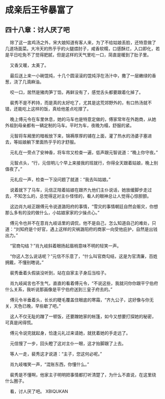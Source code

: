 # 成亲后王爷暴富了 
 ## 四十八章：讨人厌了吧
     除了这一盅鸡汤之外，宋大娘知道有客人来，为了不给姑娘丢脸，还特意做了几道场面菜。大冷天的热乎乎的火腿煨肘子，咸香软糯，口感酥烂，入口即化，若是平日吃免不了觉得肥腻，但是这样的天气里吃一口，简直是暖到了肚子里。

    又香又暖，太美了。

    最后送上来一小碗馄炖，十几个圆滚滚的馄炖浮在汤汁中，撒了一层嫩绿的香葱，浇了几滴麻油。

    咬一口，居然是猪肉笋丁馅，再鲜没有了，感觉舌头都要跟着化掉了。

    裴秀不是不矜持，而是真的太好吃了，尤其是这荒郊野外的，有口热汤就不错，还能吃上这样的饭，真给他差点吃撑了。

    晚上傅元令在车里休息，她的马车也是特意定做的，傅家常年在外跑商，从她外祖到母亲都有一辆定制的马车。平时为车，夜晚为榻，舒服的紧。

    元智将车厢里的暗板放下来，锦褥厚厚的铺在上面，灌了热水的汤婆子塞进去，等姑娘躺下里面热乎乎的才舒服。

    元礼在一旁点了安神香，将车帘又检查一遍，低声跟元智说道：“晚上你守夜。”

    元智点头，“行，元信明儿个早上来接我的班就行，你得全天跟着姑娘，晚上别值夜了。”

    元礼应一声，检查一下没问题了就道：“我去叫姑娘。”

    说着就下了马车，元信正陪着姑娘在跟齐九他们主仆说话，她放缓脚步走过去，不知怎么的，总觉得这对主仆怪怪的，看人的眼神总让人觉得心惊胆颤。

    这边肖九岐正跟傅元令说道潞阳府的事情，“雪灾的事情朝廷自然会赈灾，你想那么多有的没的做什么，小姑娘家家的少操点心。”

    傅元令也并不在意肖九岐话里的调侃，他不是自己，怎么知道自己的难处，只道：“刘知府是个好官，遇上这样的灾祸潞阳府的商家一向受他庇护，自然是出钱出力。”

    “官商勾结？”肖九岐斜着眼扬起眉梢意味不明的轻笑一声。

    “你这人怎么说话呢？”元信不乐意了，“什么叫官商勾结，这是为官清廉，百姓拥戴，不懂别瞎说。”

    裴秀垂着头假装没听到，站在自家主子身后当柱子。

    肖九岐闻言也不生气，直直的看着傅元令，“不说这些，我就问你你跟平宁伯府什么关系，我听说那画像是平宁伯府送到三皇子府去的。”

    傅元令半垂着头，长长的睫毛覆盖住眼底的寒霜，“齐九公子，这好像与你无关，天色已晚，早些歇了吧。”

    这人不仅无耻的蹭了一顿饭，还要蹭她家的帐篷，如今又想要打探她的秘密，可真是闲得慌。

    傅元令说完就起身，恰逢元礼过来请她，就抚着她的手走远了。

    元信慢了一步，回头瞪了这对主仆一眼，这才抬脚跟了上去。

    等人一走，裴秀这才说道：“主子，您这何必呢。”

    肖九岐嗤笑一声，“混账东西，你懂什么。”

    裴秀是不懂啊，他家主子明明把事情都打听清楚了，为什么不直说，在这里绕什么圈子。

    看，讨人厌了吧。 
XBIQUKAN